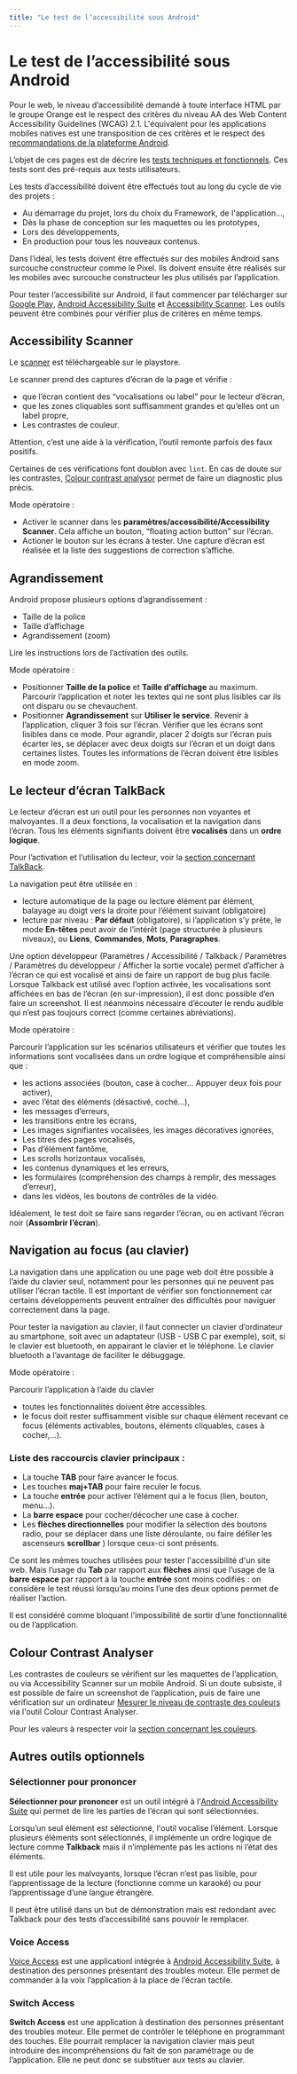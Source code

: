 ```yaml
---
title: "Le test de l’accessibilité sous Android"
---
```


# Le test de l’accessibilité sous Android

Pour le web, le niveau d’accessibilité demandé à toute interface <abbr>HTML</abbr> par le groupe Orange est le respect des critères du niveau AA des <span lang="en">Web Content Accessibility Guidelines</span> (<abbr>WCAG</abbr>) 2.1. L'équivalent pour les applications mobiles natives est  une transposition de ces critères et le respect des [recommandations de la plateforme Android](https://developer.android.com/training/accessibility/testing).

L’objet de ces pages est de décrire les [tests techniques et fonctionnels](/fr/cadrage/). Ces tests sont des pré-requis aux tests utilisateurs. 

Les tests d’accessibilité doivent être effectués tout au long du cycle de vie des projets :

- Au démarrage du projet, lors du choix du Framework, de l'application...,
- Dès la phase de conception sur les maquettes ou les prototypes,
- Lors des développements,
- En production pour tous les nouveaux contenus.

Dans l’idéal, les tests doivent être effectués sur des mobiles Android sans surcouche constructeur comme le Pixel. Ils doivent ensuite être réalisés sur les mobiles avec surcouche constructeur les plus utilisés par l’application.

Pour tester l’accessibilité sur Android, il faut commencer par télécharger sur [<span lang="en">Google Play</span>](https://play.google.com/store/apps?hl=fr), [<span lang="en">Android Accessibility Suite</span>](https://play.google.com/store/apps/details?id=com.google.android.marvin.talkback) et [<span lang="en">Accessibility Scanner</span>](https://play.google.com/store/apps/details?id=com.google.android.apps.accessibility.auditor). Les outils peuvent être combinés pour vérifier plus de critères en même temps.

## Accessibility Scanner

Le [scanner](https://play.google.com/store/apps/details?id=com.google.android.apps.accessibility.auditor) est téléchargeable sur le playstore.

Le scanner prend des captures d’écran de la page et vérifie :
- que l’écran contient des “vocalisations ou label” pour le lecteur d’écran,
- que les zones cliquables sont suffisamment grandes et qu’elles ont un label propre, 
- Les contrastes de couleur.

Attention, c’est une aide à la vérification, l’outil remonte parfois des faux positifs.

Certaines de ces vérifications font doublon avec `lint`.
En cas de doute sur les contrastes, [<span lang="en">Colour contrast analysor</span>](https://developer.paciellogroup.com/resources/contrastanalyser/) permet de faire un diagnostic plus précis.

Mode opératoire :
- Activer le scanner dans les **paramètres/accessibilité/Accessibility Scanner**. Cela affiche un bouton, “<span lang="en">floating action button</span>” sur l’écran.
- Actioner le bouton sur les écrans à tester. Une capture d’écran est réalisée et la liste des suggestions de correction s’affiche.

## Agrandissement

Android propose plusieurs options d’agrandissement :
- Taille de la police
- Taille d’affichage
- Agrandissement (zoom)

Lire les instructions lors de l’activation des outils.

Mode opératoire :

- Positionner **Taille de la police** et **Taille d’affichage** au maximum. Parcourir l’application et noter les textes qui ne sont plus lisibles car ils ont disparu ou se chevauchent.
- Positionner **Agrandissement** sur **Utiliser le service**. Revenir à l’application, cliquer 3 fois sur l’écran. Vérifier que les écrans sont lisibles dans ce mode. Pour agrandir, placer 2 doigts sur l’écran puis écarter les, se déplacer avec deux doigts sur l’écran et un doigt dans certaines listes. Toutes les informations de l’écran doivent être lisibles en mode zoom.


## Le lecteur d’écran <span lang="en">TalkBack</span>

Le lecteur d’écran est un outil pour les personnes non voyantes et malvoyantes. Il a deux fonctions, la vocalisation et la navigation dans l’écran. Tous les éléments signifiants doivent être **vocalisés** dans un **ordre logique**.

Pour l’activation et l’utilisation du lecteur, voir la [section concernant <span lang="en">TalkBack</span>](../talkback/).

La navigation peut être utilisée en :
- lecture automatique de la page ou lecture élément par élément, balayage au doigt vers la droite pour l’élément suivant (obligatoire)
- lecture par niveau : **Par défaut** (obligatoire), si l’application s’y prête, le mode **En-têtes** peut avoir de l’intérêt (page structurée à plusieurs niveaux), ou **Liens**, **Commandes**, **Mots**, **Paragraphes**.

Une option développeur (Paramètres / Accessibilité / Talkback / Paramètres / Paramètres du développeur / Afficher la sortie vocale) permet d’afficher à l’écran ce qui est vocalisé et ainsi de faire un rapport de bug plus facile. Lorsque Talkback est utilisé avec l’option activée, les vocalisations sont affichées en bas de l’écran (en sur-impression), il est donc possible d’en faire un screenshot. Il est néanmoins nécessaire d’écouter le rendu audible qui n’est pas toujours correct (comme certaines abréviations).

Mode opératoire :

Parcourir l’application sur les scénarios utilisateurs et vérifier que toutes les informations sont vocalisées dans un ordre logique et compréhensible ainsi que :
- les actions associées (bouton, case à cocher… Appuyer deux fois pour activer),
- avec l’état des éléments (désactivé, coché…),
- les messages d’erreurs,
- les transitions entre les écrans,
- Les images signifiantes vocalisées, les images décoratives ignorées,
- Les titres des pages vocalisés,
- Pas d’élément fantôme,
- Les scrolls horizontaux vocalisés,
- les contenus dynamiques et les erreurs,
- les formulaires (compréhension des champs à remplir, des messages d’erreur),
- dans les vidéos, les boutons de contrôles de la vidéo.


Idéalement, le test doit se faire sans regarder l’écran, ou en activant l’écran noir (**Assombrir l’écran**).

## Navigation au focus (au clavier)


La navigation dans une application ou une page web doit être possible à l’aide du clavier seul, notamment pour les personnes qui ne peuvent pas utiliser l’écran tactile. Il est important de vérifier son fonctionnement car certains développements peuvent entraîner des difficultés pour naviguer correctement dans la page.

Pour tester la navigation au clavier, il faut connecter un clavier d’ordinateur au smartphone, soit avec un adaptateur (USB - USB C par exemple), soit, si le clavier est <span lang="en">bluetooth</span>, en appairant le clavier et le téléphone. Le clavier <span lang="en">bluetooth</span> a l’avantage de faciliter le débuggage.

Mode opératoire :

Parcourir l’application à l’aide du clavier
- toutes les fonctionnalités doivent être accessibles.  
- le focus doit rester suffisamment visible sur chaque élément recevant ce focus (éléments activables, boutons, éléments cliquables, cases à cocher,…).

### Liste des raccourcis clavier principaux&nbsp;: 
- La touche **TAB** pour faire avancer le focus.
- Les touches **maj+TAB** pour faire reculer le focus.
- La touche **entrée** pour activer l’élément qui a le focus (lien, bouton, menu…).
- La **barre espace** pour cocher/décocher une case à cocher.
- Les **flèches directionnelles** pour modifier la sélection des boutons radio, pour se déplacer dans une liste déroulante, ou faire défiler les ascenseurs **scrollbar** ) lorsque ceux-ci sont présents.

Ce sont les mêmes touches utilisées pour tester l'accessibilité d'un site web. Mais l’usage du **Tab** par rapport aux **flèches** ainsi que l’usage de la **barre espace** par rapport à la touche **entrée** sont moins codifiés : on considère le test réussi lorsqu’au moins l’une des deux options permet de réaliser l’action.

Il est considéré comme bloquant l’impossibilité de sortir d’une fonctionnalité ou de l’application.

## <span lang="en">Colour Contrast Analyser</span>
Les contrastes de couleurs se vérifient sur les maquettes de l’application, ou via <span lang="en">Accessibility Scanner</span> sur un mobile Android. Si un doute subsiste, il est possible de faire un screenshot de l’application, puis de faire une vérification sur un ordinateur [Mesurer le niveau de contraste des couleurs](../../../web/outils/methodes-et-outils-de-test/mesurer-contraste-couleurs/) via l'outil <span lang="en">Colour Contrast Analyser</span>.

Pour les valeurs à respecter voir la [section concernant les couleurs](../conception#couleurs).

## Autres outils optionnels

### Sélectionner pour prononcer
**Sélectionner pour prononcer** est un outil intégré à l’[<span lang="en">Android Accessibility Suite</span>](https://play.google.com/store/apps/details?id=com.google.android.marvin.talkback) qui permet de lire les parties de l’écran qui sont sélectionnées. 

Lorsqu’un seul élément est sélectionné, l'outil vocalise l’élément. Lorsque plusieurs éléments sont sélectionnés, il implémente un ordre logique de lecture comme **<span lang="en">Talkback</span>** mais il n’implémente pas les actions ni l’état des éléments.

Il est utile pour les malvoyants, lorsque l’écran n’est pas lisible, pour l’apprentissage de la lecture (fonctionne comme un karaoké) ou pour l’apprentissage d’une langue étrangère.

Il peut être utilisé dans un but de démonstration mais est redondant avec Talkback pour des tests d’accessibilité sans pouvoir le remplacer.

### Voice Access
[Voice Access](https://play.google.com/store/apps/details?id=com.google.android.apps.accessibility.voiceaccess) est une applicationl intégrée à [<span lang="en">Android Accessibility Suite</span>](https://play.google.com/store/apps/details?id=com.google.android.marvin.talkback), à destination des personnes présentant des troubles moteur. Elle permet de commander à la voix l’application à la place de l’écran tactile.


### Switch Access
**Switch Access** est une application à destination des personnes présentant des troubles moteur. Elle permet de contrôler le téléphone en programmant des touches. Elle pourrait remplacer la navigation clavier mais peut introduire des incompréhensions du fait de son paramétrage ou de l’application. Elle ne peut donc se substituer aux tests au clavier.
